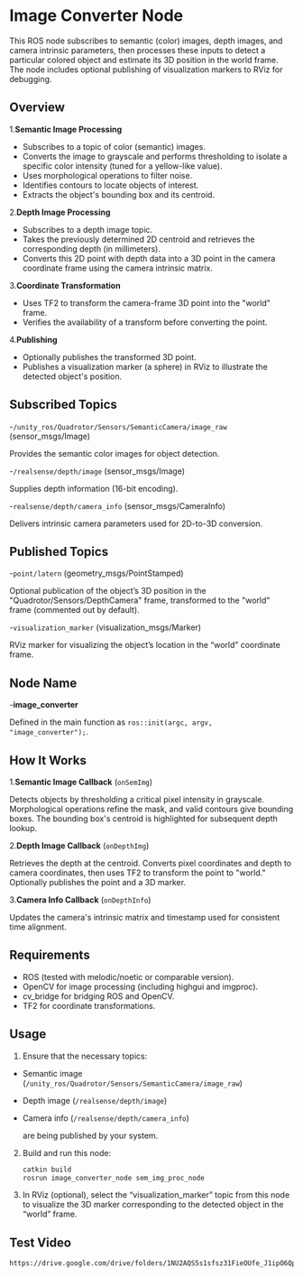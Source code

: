 # Image Converter Node

This ROS node subscribes to semantic (color) images, depth images, and camera intrinsic parameters, then processes these inputs to detect a particular colored object and estimate its 3D position in the world frame. The node includes optional publishing of visualization markers to RViz for debugging.

## Overview

1.**Semantic Image Processing**

- Subscribes to a topic of color (semantic) images.
- Converts the image to grayscale and performs thresholding to isolate a specific color intensity (tuned for a yellow-like value).
- Uses morphological operations to filter noise.
- Identifies contours to locate objects of interest.
- Extracts the object's bounding box and its centroid.

2.**Depth Image Processing**

- Subscribes to a depth image topic.
- Takes the previously determined 2D centroid and retrieves the corresponding depth (in millimeters).
- Converts this 2D point with depth data into a 3D point in the camera coordinate frame using the camera intrinsic matrix.

3.**Coordinate Transformation**

- Uses TF2 to transform the camera-frame 3D point into the "world" frame.
- Verifies the availability of a transform before converting the point.

4.**Publishing**

- Optionally publishes the transformed 3D point.
- Publishes a visualization marker (a sphere) in RViz to illustrate the detected object's position.

## Subscribed Topics

-`/unity_ros/Quadrotor/Sensors/SemanticCamera/image_raw` (sensor_msgs/Image)

  Provides the semantic color images for object detection.

-`/realsense/depth/image` (sensor_msgs/Image)

  Supplies depth information (16-bit encoding).

-`realsense/depth/camera_info` (sensor_msgs/CameraInfo)

  Delivers intrinsic camera parameters used for 2D-to-3D conversion.

## Published Topics

-`point/latern` (geometry_msgs/PointStamped)

  Optional publication of the object’s 3D position in the "Quadrotor/Sensors/DepthCamera" frame, transformed to the "world" frame (commented out by default).

-`visualization_marker` (visualization_msgs/Marker)

  RViz marker for visualizing the object’s location in the “world” coordinate frame.

## Node Name

-**image_converter**

  Defined in the main function as `ros::init(argc, argv, "image_converter");`.

## How It Works

1.**Semantic Image Callback** (`onSemImg`)

   Detects objects by thresholding a critical pixel intensity in grayscale. Morphological operations refine the mask, and valid contours give bounding boxes. The bounding box's centroid is highlighted for subsequent depth lookup.

2.**Depth Image Callback** (`onDepthImg`)

   Retrieves the depth at the centroid. Converts pixel coordinates and depth to camera coordinates, then uses TF2 to transform the point to "world." Optionally publishes the point and a 3D marker.

3.**Camera Info Callback** (`onDepthInfo`)

   Updates the camera's intrinsic matrix and timestamp used for consistent time alignment.

## Requirements

- ROS (tested with melodic/noetic or comparable version).
- OpenCV for image processing (including highgui and imgproc).
- cv_bridge for bridging ROS and OpenCV.
- TF2 for coordinate transformations.

## Usage

1. Ensure that the necessary topics:

- Semantic image (`/unity_ros/Quadrotor/Sensors/SemanticCamera/image_raw`)
- Depth image (`/realsense/depth/image`)
- Camera info (`/realsense/depth/camera_info`)

  are being published by your system.

2. Build and run this node:

   ```bash
   catkin build
   rosrun image_converter_node sem_img_proc_node
   ```
3. In RViz (optional), select the “visualization_marker” topic from this node to visualize the 3D marker corresponding to the detected object in the “world” frame.
## Test Video
```bash
https://drive.google.com/drive/folders/1NU2AQS5s1sfsz31FieOUfe_J1ipO6Qpv?usp=sharing
```
